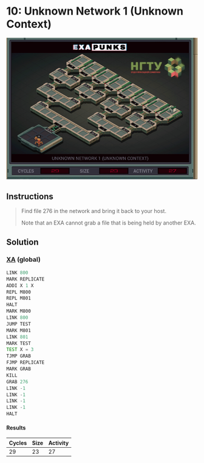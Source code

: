 # 10: Unknown Network 1 (Unknown Context)

<div align="center"><img src="EXAPUNKS - UNKNOWN NETWORK 1 (29, 23, 27, 2023-10-07-23-43-22).gif" /></div>

## Instructions
> Find file 276 in the network and bring it back to your host.
> 
> Note that an EXA cannot grab a file that is being held by another EXA.

## Solution

### [XA](XA.exa) (global)
```asm
LINK 800
MARK REPLICATE
ADDI X 1 X
REPL M800
REPL M801
HALT
MARK M800
LINK 800
JUMP TEST
MARK M801
LINK 801
MARK TEST
TEST X = 3
TJMP GRAB
FJMP REPLICATE
MARK GRAB
KILL
GRAB 276
LINK -1
LINK -1
LINK -1
LINK -1
HALT
```

#### Results
| Cycles | Size | Activity |
|--------|------|----------|
| 29     | 23   | 27       |
